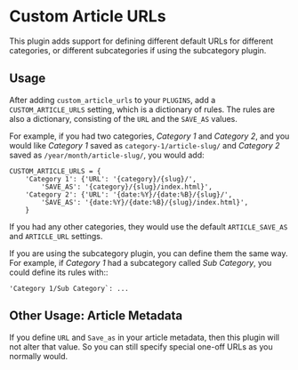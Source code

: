 # Custom Article URLs

This plugin adds support for defining different default URLs for different
categories, or different subcategories if using the subcategory plugin.

## Usage

After adding `custom_article_urls` to your `PLUGINS`, add a
`CUSTOM_ARTICLE_URLS` setting, which is a dictionary of rules. The rules are
also a dictionary, consisting of the `URL` and the `SAVE_AS` values.

For example, if you had two categories, *Category 1* and *Category 2*, and you
would like *Category 1* saved as `category-1/article-slug/` and *Category 2*
saved as `/year/month/article-slug/`, you would add:

    CUSTOM_ARTICLE_URLS = {
        'Category 1': {'URL': '{category}/{slug}/',
            'SAVE_AS': '{category}/{slug}/index.html}',
        'Category 2': {'URL': '{date:%Y}/{date:%B}/{slug}/',
            'SAVE_AS': '{date:%Y}/{date:%B}/{slug}/index.html}',
        }

If you had any other categories, they would use the default `ARTICLE_SAVE_AS`
and `ARTICLE_URL` settings.

If you are using the subcategory plugin, you can define them the same way.
For example, if *Category 1* had a subcategory called *Sub Category*, you could
define its rules with::

    'Category 1/Sub Category`: ...

## Other Usage: Article Metadata

If you define `URL` and `Save_as` in your article metadata, then this plugin
will not alter that value. So you can still specify special one-off URLs as
you normally would.
